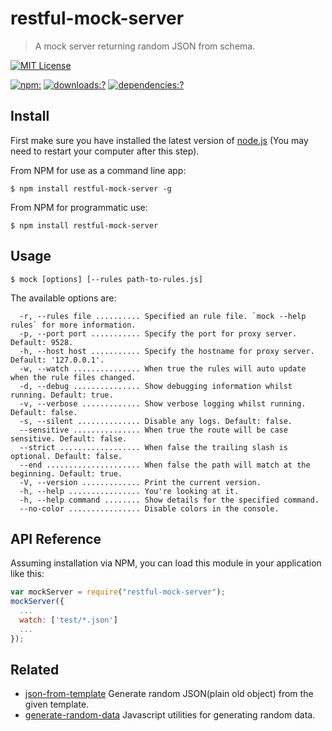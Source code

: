 # restful-mock-server

> A mock server returning random JSON from schema. 

[![MIT License](https://img.shields.io/badge/license-MIT_License-green.svg?style=flat-square)](https://github.com/bubkoo/restful-mock-server/blob/master/LICENSE)

[![npm:](https://img.shields.io/npm/v/restful-mock-server.svg?style=flat-square)](https://www.npmjs.com/packages/restful-mock-server)
[![downloads:?](https://img.shields.io/npm/dm/restful-mock-server.svg?style=flat-square)](https://www.npmjs.com/packages/restful-mock-server)
[![dependencies:?](https://img.shields.io/david/bubkoo/restful-mock-server.svg?style=flat-square)](https://david-dm.org/bubkoo/restful-mock-server)

## Install

First make sure you have installed the latest version of [node.js](http://nodejs.org/) 
(You may need to restart your computer after this step).

From NPM for use as a command line app:

```
$ npm install restful-mock-server -g
```

From NPM for programmatic use:

```
$ npm install restful-mock-server
```


## Usage

```
$ mock [options] [--rules path-to-rules.js]
```

The available options are:

```
  -r, --rules file .......... Specified an rule file. `mock --help rules` for more information.
  -p, --port port ........... Specify the port for proxy server. Default: 9528.
  -h, --host host ........... Specify the hostname for proxy server. Default: '127.0.0.1'.
  -w, --watch ............... When true the rules will auto update when the rule files changed.
  -d, --debug ............... Show debugging information whilst running. Default: true.
  -v, --verbose ............. Show verbose logging whilst running. Default: false.
  -s, --silent .............. Disable any logs. Default: false.
  --sensitive ............... When true the route will be case sensitive. Default: false.
  --strict .................. When false the trailing slash is optional. Default: false.
  --end ..................... When false the path will match at the beginning. Default: true.
  -V, --version ............. Print the current version.
  -h, --help ................ You're looking at it.
  -h, --help command ........ Show details for the specified command.
  --no-color ................ Disable colors in the console.
```

## API Reference

Assuming installation via NPM, you can load this module in your application like this:

```js
var mockServer = require("restful-mock-server");
mockServer({
  ...
  watch: ['test/*.json']
  ...
});
```


## Related

- [json-from-template](https://github.com/bubkoo/json-from-template) Generate random JSON(plain old object) from the given template.
- [generate-random-data](https://github.com/bubkoo/generate-random-data) Javascript utilities for generating random data.
